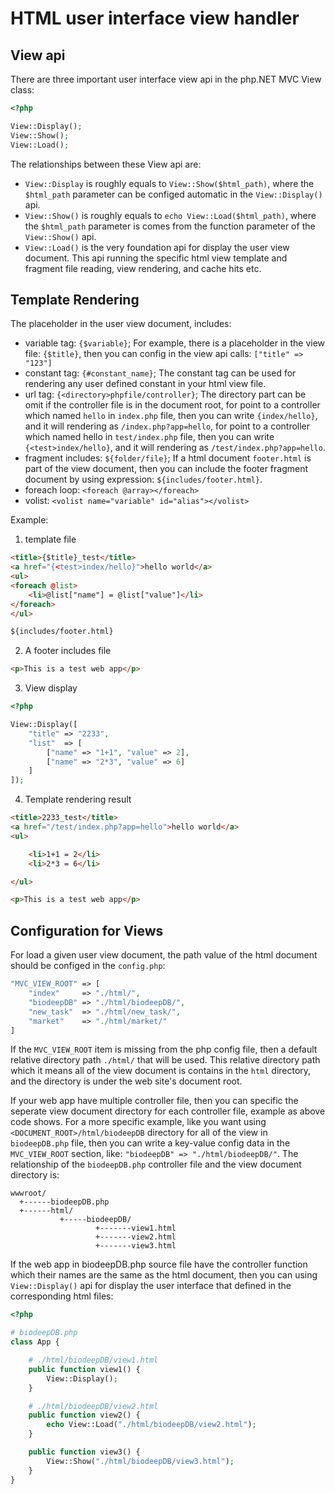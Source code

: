 # HTML user interface view handler

## View api

There are three important user interface view api in the php.NET MVC View class:

```php
<?php

View::Display();
View::Show();
View::Load();
```

The relationships between these View api are:

+ ``View::Display`` is roughly equals to ``View::Show($html_path)``, where the ``$html_path`` parameter can be configed automatic in the ``View::Display()`` api.
+ ``View::Show()`` is roughly equals to ``echo View::Load($html_path)``, where the ``$html_path`` parameter is comes from the function parameter of the ``View::Show()`` api.
+ ``View::Load()`` is the very foundation api for display the user view document. This api running the specific html view template and fragment file reading, view rendering, and cache hits etc.

## Template Rendering 

The placeholder in the user view document, includes:

+ variable tag: ``{$variable}``; For example, there is a placeholder in the view file: ``{$title}``, then you can config in the view api calls: ``["title" => "123"]`` 
+ constant tag: ``{#constant_name}``; The constant tag can be used for rendering any user defined constant in your html view file. 
+ url tag: ``{<directory>phpfile/controller}``; The directory part can be omit if the controller file is in the document root, for point to a controller which named ``hello`` in ``index.php`` file, then you can write ``{index/hello}``, and it will rendering as ``/index.php?app=hello``, for point to a controller which named hello in ``test/index.php`` file, then you can write ``{<test>index/hello}``, and it will rendering as ``/test/index.php?app=hello``.
+ fragment includes: ``${folder/file}``; If a html document ``footer.html`` is part of the view document, then you can include the footer fragment document by using expression: ``${includes/footer.html}``.
+ foreach loop: ``<foreach @array></foreach>``
+ volist: ``<volist name="variable" id="alias"></volist>``

Example:

1. template file

```html
<title>{$title}_test</title>
<a href="{<test>index/hello}">hello world</a>
<ul>
<foreach @list>
    <li>@list["name"] = @list["value"]</li>
</foreach>
</ul>

${includes/footer.html}
```

2. A footer includes file

```html
<p>This is a test web app</p>
```

3. View display

```php
<?php

View::Display([
    "title" => "2233", 
    "list"  => [
        ["name" => "1+1", "value" => 2],
        ["name" => "2*3", "value" => 6]
    ]
]);
```

4. Template rendering result

```html
<title>2233_test</title>
<a href="/test/index.php?app=hello">hello world</a>
<ul>

    <li>1+1 = 2</li>
    <li>2*3 = 6</li>

</ul>

<p>This is a test web app</p>
```

## Configuration for Views

For load a given user view document, the path value of the html document should be configed in the ``config.php``:

```php
"MVC_VIEW_ROOT" => [
    "index"     => "./html/",
    "biodeepDB" => "./html/biodeepDB/",
    "new_task"  => "./html/new_task/",
    "market"    => "./html/market/"
]
```

If the ``MVC_VIEW_ROOT`` item is missing from the php config file, then a default relative directory path ``./html/`` that will be used. This relative directory path which it means all of the view document is contains in the ``html`` directory, and the directory is under the web site's document root.

If your web app have multiple controller file, then you can specific the seperate view document directory for each controller file, example as above code shows. For a more specific example, like you want using ``<DOCUMENT_ROOT>/html/biodeepDB`` directory for all of the view in ``biodeepDB.php`` file, then you can write a key-value config data in the ``MVC_VIEW_ROOT`` section, like: ``"biodeepDB" => "./html/biodeepDB/"``. The relationship of the ``biodeepDB.php`` controller file and the view document directory is:

```
wwwroot/
  +------biodeepDB.php
  +------html/
           +-----biodeepDB/
                   +-------view1.html
                   +-------view2.html
                   +-------view3.html
```

If the web app in biodeepDB.php source file have the controller function which their names are the same as the html document, then you can using ``View::Display()`` api for display the user interface that defined in the corresponding html files:

```php
<?php

# biodeepDB.php
class App {

    # ./html/biodeepDB/view1.html
    public function view1() {
        View::Display();
    }

    # ./html/biodeepDB/view2.html
    public function view2() {
        echo View::Load("./html/biodeepDB/view2.html");
    }

    public function view3() {
        View::Show("./html/biodeepDB/view3.html");
    }
}
```
